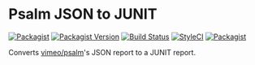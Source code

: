 # Psalm JSON to JUNIT

[![Packagist](https://img.shields.io/packagist/dt/m50/psalm-json-to-junit)](https://packagist.org/packages/m50/psalm-json-to-junit)
[![Packagist Version](https://img.shields.io/packagist/v/m50/psalm-json-to-junit)](https://packagist.org/packages/m50/psalm-json-to-junit)
[![Build Status](https://travis-ci.org/m50/psalm-json-to-junit.svg?branch=master)](https://travis-ci.org/m50/psalm-json-to-junit)
[![StyleCI](https://github.styleci.io/repos/226521609/shield?branch=master)](https://github.styleci.io/repos/226521609)
[![Packagist](https://img.shields.io/packagist/l/m50/psalm-to-junit)](LICENSE)

Converts [vimeo/psalm](https://github.com/vimeo/psalm)'s JSON report to a JUNIT report.
